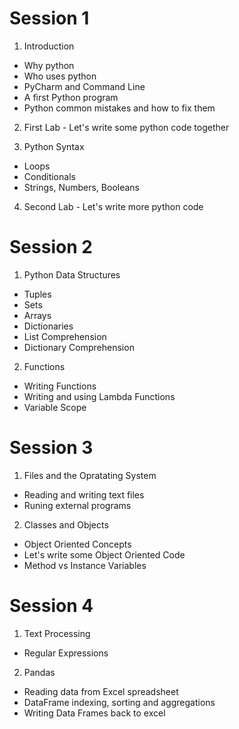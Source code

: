 # Session 1


1. Introduction
  - Why python
  - Who uses python
  - PyCharm and Command Line
  - A first Python program
  - Python common mistakes and how to fix them

2. First Lab - Let's write some python code together

3. Python Syntax
  - Loops
  - Conditionals
  - Strings, Numbers, Booleans

4. Second Lab - Let's write more python code









# Session 2

1. Python Data Structures
  - Tuples
  - Sets
  - Arrays
  - Dictionaries
  - List Comprehension
  - Dictionary Comprehension

2. Functions
  - Writing Functions
  - Writing and using Lambda Functions
  - Variable Scope






# Session 3

1. Files and the Opratating System
  - Reading and writing text files
  - Runing external programs

2. Classes and Objects
  - Object Oriented Concepts
  - Let's write some Object Oriented Code
  - Method vs Instance Variables




# Session 4

1. Text Processing
  - Regular Expressions

2. Pandas
  - Reading data from Excel spreadsheet
  - DataFrame indexing, sorting and aggregations
  - Writing Data Frames back to excel
